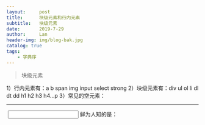 ```yaml
---
layout:     post
title:      块级元素和行内元素
subtitle:   块级元素
date:       2019-7-29
author:     Lan
header-img: img/blog-bak.jpg
catalog: true
tags:
    - 字典序
---
```

>块级元素

1）行内元素有：a b span img input select strong 
2）块级元素有：div ul ol li dl dt dd h1 h2 h3 h4…p
3）常见的空元素：
<br> <hr> <img> <input> <link> <meta>
鲜为人知的是：
 <area> <base> <col> <command> <embed> <keygen> <param> <source> <track> <wbr>